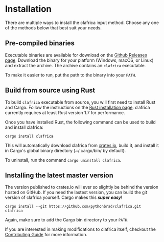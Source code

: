 Installation
===

There are multiple ways to install the clafrica input method. Choose any one of the methods below that best suit your needs.

Pre-compiled binaries 
---
Executable binaries are available for download on the [Github Releases page](https://github.com/pythonbrad/clafrica/releases). Download the binary for your platform (Windows, macOS, or Linux) and extract the archive. The archive contains an `clafrica` executable.

To make it easier to run, put the path to the binary into your `PATH`.

Build from source using Rust
---
To build `clafrica` executable from source, you will first need to install Rust and Cargo. Follow the instructions on the [Rust installation page](https://www.rust-lang.org/tools/install). clafrica currently requires at least Rust version 1.7 for performance.

Once you have installed Rust, the following command can be used to build and install clafrica:

`cargo install clafrica`

This will automatically download clafrica from [crates.io](https://crates.io), build it, and install it in Cargo's global binary directory (~/.cargo/bin/ by default).

To uninstall, run the command `cargo uninstall clafrica`.

Installing the latest master version
---
The version published to crates.io will ever so slightly be behind the version hosted on GitHub. If you need the lastest version, you can build the git version of clafrica yourself. Cargo makes this ***super easy***!

`cargo install --git https://github.com/pythonbrad/clafrica.git clafrica`

Again, make sure to add the Cargo bin directory to your `PATH`.

If you are interested in making modifications to clafrica itself, checkout the [Contributing Guide](https://github.com/pythonbrad/clafrica) for more information.
